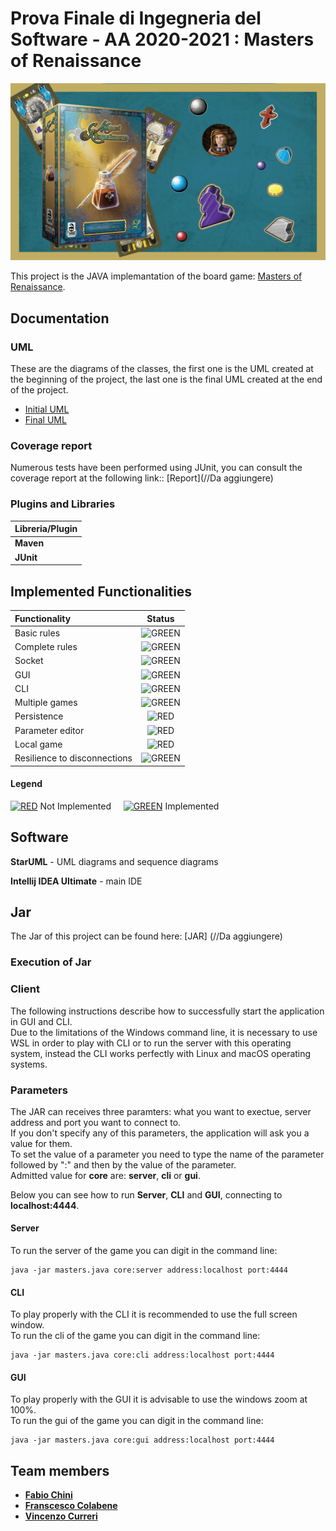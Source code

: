 # Prova Finale di Ingegneria del Software - AA 2020-2021 : Masters of Renaissance
![alt text](src/main/resources/LogoMastersGIT.png)

This project is the JAVA implemantation of the board game: [Masters of Renaissance](http://www.craniocreations.it/prodotto/masters-of-renaissance/).

## Documentation

### UML
These are the diagrams of the classes, the first one is the UML created at the beginning of the project, the last one is the final UML created at the end of the project. 

- [Initial UML](deliveries/UML/Model_initial_UML.jpg)
- [Final UML](deliveries/UML/Model_final_UML.png)

### Coverage report
Numerous tests have been performed using JUnit, you can consult the coverage report at the following link:: [Report](//Da aggiungere)


### Plugins and Libraries
|Libreria/Plugin|
|---------------|
|__Maven__|
|__JUnit__|

## Implemented Functionalities
| Functionality | Status |
|:-----------------------|:------------------------------------:|
| Basic rules | ![GREEN](https://dummyimage.com/20x20/00ff7b/00ff7b)|
| Complete rules | ![GREEN](https://dummyimage.com/20x20/00ff7b/00ff7b)|
| Socket |![GREEN](https://dummyimage.com/20x20/00ff7b/00ff7b) |
| GUI | ![GREEN](https://dummyimage.com/20x20/00ff7b/00ff7b) |
| CLI |![GREEN](https://dummyimage.com/20x20/00ff7b/00ff7b) |
| Multiple games | ![GREEN](https://dummyimage.com/20x20/00ff7b/00ff7b)|
| Persistence | ![RED](https://dummyimage.com/20x20/ff0015/ff0015) |
| Parameter editor | ![RED](https://dummyimage.com/20x20/ff0015/ff0015) |
| Local game | ![RED](https://dummyimage.com/20x20/ff0015/ff0015) |
| Resilience to disconnections | ![GREEN](https://dummyimage.com/20x20/00ff7b/00ff7b)|
#### Legend
[![RED](https://dummyimage.com/20x20/ff0015/ff0015)]() Not Implemented &nbsp;&nbsp;&nbsp;&nbsp;[![GREEN](https://dummyimage.com/20x20/00ff7b/00ff7b)]() Implemented


## Software

**StarUML** - UML diagrams and sequence diagrams

**Intellij IDEA Ultimate** - main IDE 


## Jar

The Jar of this project can be found here: [JAR] (//Da aggiungere)

### Execution of Jar

### Client
The following instructions describe how to successfully start the application in GUI and CLI.</br>
Due to the limitations of the Windows command line, it is necessary to use WSL in order to play with CLI or to run the server with this operating system, instead the CLI works perfectly with Linux and macOS operating systems.

### Parameters
The JAR can receives three paramters: what you want to exectue, server address and port you want to connect to.</br>
If you don't specify any of this parameters, the application will ask you a value for them.</br>
To set the value of a parameter you need to type the name of the parameter followed by ":" and then by the value of the parameter.</br>
Admitted value for **core** are: **server**, **cli** or **gui**. </br>


Below you can see how to run **Server**, **CLI** and **GUI**, connecting to **localhost:4444**.

#### Server
To run the server of the game you can digit in the command line: 
```
java -jar masters.java core:server address:localhost port:4444
```

#### CLI
To play properly with the CLI it is recommended to use the full screen window.</br>
To run the cli of the game you can digit in the command line: 
```
java -jar masters.java core:cli address:localhost port:4444
```

#### GUI
To play properly with the GUI it is advisable to use the windows zoom at 100%.</br>
To run the gui of the game you can digit in the command line: 
```
java -jar masters.java core:gui address:localhost port:4444
```

## Team members
- [__Fabio Chini__](https://github.com/chinifabio)
- [__Franscesco Colabene__](https://github.com/FrancescoColabene)
- [__Vincenzo Curreri__](https://github.com/Vinz-z)
